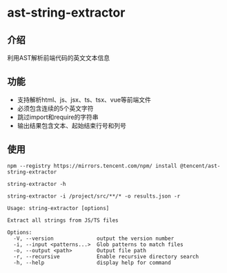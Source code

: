 # ast-string-extractor

## 介绍
利用AST解析前端代码的英文文本信息

## 功能

- 支持解析html、js、jsx、ts、tsx、vue等前端文件
- 必须包含连续的5个英文字符
- 跳过import和require的字符串
- 输出结果包含文本、起始结束行号和列号

## 使用

```
npm --registry https://mirrors.tencent.com/npm/ install @tencent/ast-string-extractor

string-extractor -h

string-extractor -i /project/src/**/* -o results.json -r
```
```
Usage: string-extractor [options]

Extract all strings from JS/TS files

Options:
  -V, --version              output the version number
  -i, --input <patterns...>  Glob patterns to match files
  -o, --output <path>        Output file path
  -r, --recursive            Enable recursive directory search
  -h, --help                 display help for command
```
